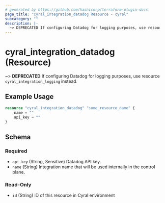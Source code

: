 ```yaml
---
# generated by https://github.com/hashicorp/terraform-plugin-docs
page_title: "cyral_integration_datadog Resource - cyral"
subcategory: ""
description: |-
  ~> DEPRECATED If configuring Datadog for logging purposes, use resource cyral_integration_logging instead.
---
```


# cyral_integration_datadog (Resource)

~> **DEPRECATED** If configuring Datadog for logging purposes, use resource `cyral_integration_logging` instead.

## Example Usage

```terraform
resource "cyral_integration_datadog" "some_resource_name" {
    name = ""
    api_key = ""
}
```

<!-- schema generated by tfplugindocs -->

## Schema

### Required

- `api_key` (String, Sensitive) Datadog API key.
- `name` (String) Integration name that will be used internally in the control plane.

### Read-Only

- `id` (String) ID of this resource in Cyral environment
